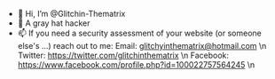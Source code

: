 - 👋 Hi, I’m @Glitchin-Thematrix
- 👀 A gray hat hacker
- 📫 If you need a security assessment of your website (or someone else's ...) reach out to me:
     Email: glitchyinthematrix@hotmail.com \n
     Twitter: https://twitter.com/glitchinthematrix \n
     Facebook: https://www.facebook.com/profile.php?id=100022757564245 \n
